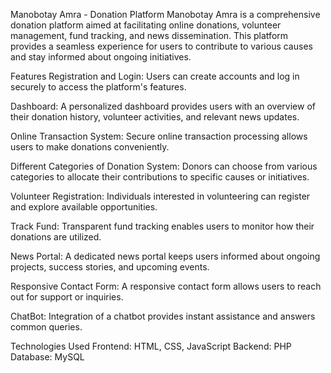Manobotay Amra - Donation Platform
Manobotay Amra is a comprehensive donation platform aimed at facilitating online donations, volunteer management, fund tracking, and news dissemination. This platform provides a seamless experience for users to contribute to various causes and stay informed about ongoing initiatives.

Features
Registration and Login: Users can create accounts and log in securely to access the platform's features.

Dashboard: A personalized dashboard provides users with an overview of their donation history, volunteer activities, and relevant news updates.

Online Transaction System: Secure online transaction processing allows users to make donations conveniently.

Different Categories of Donation System: Donors can choose from various categories to allocate their contributions to specific causes or initiatives.

Volunteer Registration: Individuals interested in volunteering can register and explore available opportunities.

Track Fund: Transparent fund tracking enables users to monitor how their donations are utilized.

News Portal: A dedicated news portal keeps users informed about ongoing projects, success stories, and upcoming events.

Responsive Contact Form: A responsive contact form allows users to reach out for support or inquiries.

ChatBot: Integration of a chatbot provides instant assistance and answers common queries.


Technologies Used
Frontend: HTML, CSS, JavaScript
Backend: PHP
Database: MySQL
